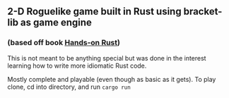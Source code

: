 ## 2-D Roguelike game built in Rust using bracket-lib as game engine

### (based off book [Hands-on Rust](https://www.amazon.com/Hands-Rust-Effective-Learning-Development/dp/1680508164/ref=sr_1_2?crid=1JJA3BM3LG23B&keywords=hands-on+rust&qid=1656074550&sprefix=hands-on+rust%2Caps%2C90&sr=8-2))

This is not meant to be anything special but was done in the interest learning how to write more idiomatic Rust code.

Mostly complete and playable (even though as basic as it gets). To play clone, cd into directory, and run
```cargo run```

